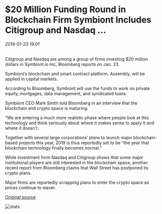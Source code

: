 # $20 Million Funding Round in Blockchain Firm Symbiont Includes Citigroup and Nasdaq ...

###### 2019-01-23 19:01

Citigroup and Nasdaq are among a group of firms investing $20 million dollars in Symbiont.io Inc, Bloomberg reports on Jan. 23.

Symbiont’s blockchain and smart contract platform, Assembly, will be applied in capital markets.

According to Bloomberg, Symbiont will use the funds to work on private equity, mortgages, data management, and syndicated loans.

Symbiont CEO Mark Smith told Bloomberg in an interview that the blockchain and crypto space is maturing:

“We are entering a much more realistic phase where people look at this technology and think seriously about where it makes sense to apply it and where it doesn’t.

Together with several large corporations’ plans to launch major blockchain-based projects this year, 2019 is thus reportedly set to be “the year that blockchain technology finally becomes normal.”

While investment from Nasdaq and Citigroup shows that some major institutional players are still interested in the blockchain space, another recent report from Bloomberg claims that Wall Street has postponed its crypto plans.

Major firms are reportedly scrapping plans to enter the crypto space as prices continue to waver.

[Original source](https://cointelegraph.com/news/20-million-funding-round-in-blockchain-firm-symbiont-includes-citigroup-and-nasdaq)

![stats](https://c.statcounter.com/11760860/0/a89fa40b/1/ "stats")